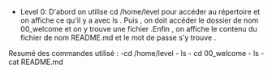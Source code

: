 - Level 0: D'abord on utilise cd /home/level pour accéder au répertoire et on affiche ce qu'il y a avec ls . Puis , on doit accéder le dossier de nom 00_welcome et on y trouve une fichier .Enfin , on affiche le contenu du fichier de nom README.md et le mot de passe s'y trouve .

Resumé des commandes utilisé :
         -cd /home/level 
         - ls
         - cd 00_welcome
         - ls
         -cat README.md